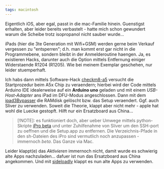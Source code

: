 ```yaml
---
tags: macintosh
---
```

Eigentlich iOS, aber egal, passt in die mac-Familie hinein. Guenstigst erhalten, aber leider bereits verbastelt - hatte mich schon gewundert warum die Scheibe trotz isopropanol nicht sauber wurde...

iPads (hier die 3te Generation mit Wifi+GSM) werden gerne beim Verkauf vergessen zu "entsperren"; d.h. man kommt erst gar nicht in die Programmebene, sondern bleibt in der Anmelderoutine haengen. Ja, es existieren Hacks, darunter auch die Option mittels Entfernung einiger Widerstaende R1204 (R1205). Wie bei meinem Exemplar geschehen, nur leider stuemperhaft.

Ich habs dann mittels Software-Hack [checkm8-a5](https://github.com/synackuk/checkm8-a5) versucht die Startprozedur beim A5x Chip zu veraendern; hierbei wird der Code mittels Arduino IDE idealerweise auf ein **Arduino uno** geladen und mit einem *USB-Host-Adapter* ans iPad im DFU-Modus angeschlossen. Dann mit dem [ipad3Bypasser](https://alwaysappleftd.com/downloads.html) die RAMdisk gelöscht bzw. das Setup veraendert. Ggf. auch Sliver zu verwenden. Soweit die Theorie, klappt aber nicht mehr - apple hat wohl die Luecke gestopft. Hilft nur ein Ersatzboard aus China...

> [!NOTE]:
> es funktioniert doch, aber ueber Umwege mittels python-Skripte [iPro beta](https://alwaysappleftd.com/ipro_beta_program.html) und unter Zuhilfenahme von Sliver um den SSH-port zu oeffnen und die Setup.app zu entfernen. Die Verzeichnis-Pfade in den sh-Dateien des iPro sind vermutlich noch anzupassen - immernoch *beta*. Das Ganze via Mac.

Leider klappt(e) das *Aktivieren* immernoch nicht, damit wurde es schwierig alte Apps nachzuladen... dafuer ist nun das Ersatzboard aus China angekommen. Und mit [sideloadly](8https://sideloadly.io/) klappt es nun alte Apps zu verwenden.
